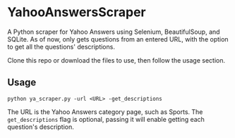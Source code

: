 # YahooAnswersScraper
A Python scraper for Yahoo Answers using Selenium, BeautifulSoup, and SQLite.
As of now, only gets questions from an entered URL, with the option to get all the questions' descriptions.

Clone this repo or download the files to use, then follow the usage section.

## Usage
`python ya_scraper.py -url <URL> -get_descriptions`

The URL is the Yahoo Answers category page, such as Sports.
The `get_descriptions` flag is optional, passing it will enable getting each question's description.
